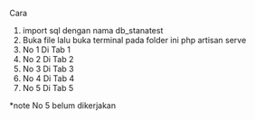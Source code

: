 Cara

1. import sql dengan nama db_stanatest
2. Buka file lalu buka terminal pada folder ini php artisan serve
3. No 1 Di Tab 1
4. No 2 Di Tab 2
5. No 3 Di Tab 3
6. No 4 Di Tab 4
7. No 5 Di Tab 5

\*note No 5 belum dikerjakan
